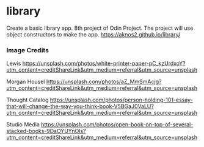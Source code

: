 # library
Create a basic library app. 8th project of Odin Project. 
The project will use object constructors to make the app.
https://aknos2.github.io/library/

### Image Credits

Lewis https://unsplash.com/photos/white-printer-paper-pC_kzUrdxoY?utm_content=creditShareLink&utm_medium=referral&utm_source=unsplash

Morgan Housel https://unsplash.com/photos/aZ_MmSmAcjg?utm_content=creditShareLink&utm_medium=referral&utm_source=unsplash

Thought Catalog https://unsplash.com/photos/person-holding-101-essay-that-will-change-the-way-you-think-book-V5BGaJ0VaLU?utm_content=creditShareLink&utm_medium=referral&utm_source=unsplash

Studio Media https://unsplash.com/photos/open-book-on-top-of-several-stacked-books-9DaOYUYnOls?utm_content=creditShareLink&utm_medium=referral&utm_source=unsplash
